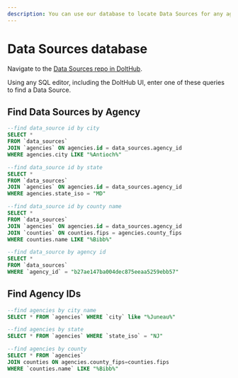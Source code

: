 ```yaml
---
description: You can use our database to locate Data Sources for any agency in the country.
---
```


# Data Sources database

Navigate to the [Data Sources repo in DoltHub](https://www.dolthub.com/repositories/pdap/data\_sources).

Using any SQL editor, including the DoltHub UI, enter one of these queries to find a Data Source.

## Find Data Sources by Agency

```sql
--find data_source id by city
SELECT *
FROM `data_sources` 
JOIN `agencies` ON agencies.id = data_sources.agency_id
WHERE agencies.city LIKE "%Antioch%"

--find data_source id by state
SELECT *
FROM `data_sources` 
JOIN `agencies` ON agencies.id = data_sources.agency_id
WHERE agencies.state_iso = "MD"

--find data_source id by county name
SELECT *
FROM `data_sources`
JOIN `agencies` ON agencies.id = data_sources.agency_id
JOIN `counties` ON counties.fips = agencies.county_fips
WHERE counties.name LIKE "%Bibb%"

--find data_source by agency id
SELECT *
FROM `data_sources`
WHERE `agency_id` = "b27ae147ba004dec875eeaa5259ebb57"
```

## Find Agency IDs

```sql
--find agencies by city name
SELECT * FROM `agencies` WHERE `city` like "%Juneau%"

--find agencies by state
SELECT * FROM `agencies` WHERE `state_iso` = "NJ"

--find agencies by county
SELECT * FROM `agencies`
JOIN counties ON agencies.county_fips=counties.fips
WHERE `counties.name` LIKE "%Bibb%"
```
